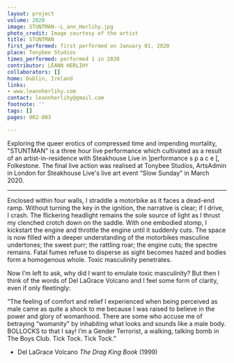 ```yaml
---
layout: project
volume: 2020
image: STUNTMAN--L_ann_Herlihy.jpg
photo_credit: Image courtesy of the artist
title: STUNTMAN
first_performed: first performed on January 01, 2020
place: Tonybee Studios
times_performed: performed 1 in 2020
contributor: LÉANN HERLIHY
collaborators: []
home: Dublin, Ireland
links:
- www.leannherlihy.com
contact: leannherlihy@gmail.com
footnote: ''
tags: []
pages: 002-003

---
```



Exploring the queer erotics of compressed time and impending mortality, "STUNTMAN" is a three hour live performance which cultivated as a result of an artist-in-residence with Steakhouse Live in ]performance s p a c e [, Folkestone. The final live action was realised at Tonybee Studios, ArtsAdmin in London for Steakhouse Live's live art event “Slow Sunday” in March 2020. 

***

Enclosed within four walls, I straddle a motorbike as it faces a dead-end ramp. Without turning the key in the ignition, the narrative is clear; if I drive, I crash. The flickering headlight remains the sole source of light as I thrust my clenched crotch down on the saddle. With one embodied stomp, I kickstart the engine and throttle the engine until it suddenly cuts. The space is now filled with a deeper understanding of the motorbikes masculine undertones; the sweet purr; the rattling roar; the engine cuts; the spectre remains. Fatal fumes refuse to disperse as sight becomes hazed and bodies form a homogenous whole. Toxic masculinity penetrates.

Now I’m left to ask, why did I want to emulate toxic masculinity? But then I think of the words of Del LaGrace Volcano and I feel some form of clarity, even if only fleetingly:

“The feeling of comfort and relief I experienced when being perceived as male came as quite a shock to me because I was raised to believe in the power and glory of womanhood. There are some who accuse me of betraying “womanity” by inhabiting what looks and sounds like a male body. BOLLOCKS to that I say! I’m a Gender Terrorist, a walking, talking bomb in The Boys Club. Tick Tock. Tick Tock.”

- Del LaGrace Volcano *The Drag King Book* (1999)
